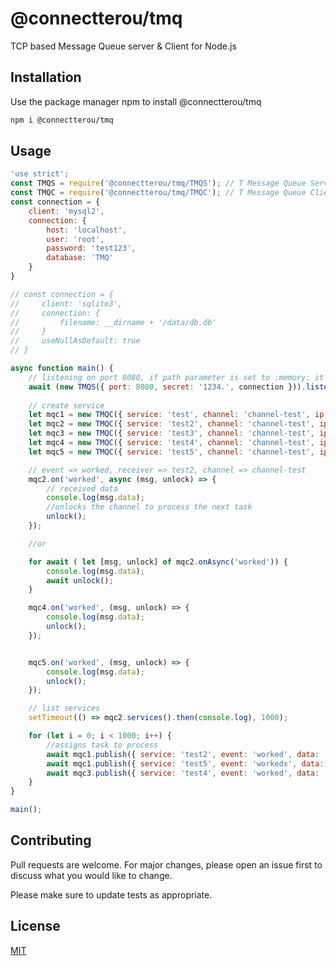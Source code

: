 # @connectterou/tmq

TCP based Message Queue server & Client for Node.js

## Installation

Use the package manager npm to install @connectterou/tmq

```bash
npm i @connectterou/tmq
```

## Usage

```javascript
'use strict';
const TMQS = require('@connectterou/tmq/TMQS'); // T Message Queue Server
const TMQC = require('@connectterou/tmq/TMQC'); // T Message Queue Client
const connection = {
    client: 'mysql2',
    connection: {
        host: 'localhost',
        user: 'root',
        password: 'test123',
        database: 'TMQ'
    }
}

// const connection = {
//     client: 'sqlite3',
//     connection: {
//         filename: __dirname + '/data/db.db'
//     }
//     useNullAsDefault: true
// }

async function main() {
    // listening on port 8080, if path parameter is set to :memory: it stores data in ram
    await (new TMQS({ port: 8080, secret: '1234.', connection })).listen();
    
    // create service
    let mqc1 = new TMQC({ service: 'test', channel: 'channel-test', ip: '127.0.0.1', port: 8080, secret: '1234.' }); 
    let mqc2 = new TMQC({ service: 'test2', channel: 'channel-test', ip: '127.0.0.1', port: 8080, secret: '1234.' });
    let mqc3 = new TMQC({ service: 'test3', channel: 'channel-test', ip: '127.0.0.1', port: 8080, secret: '1234.' });
    let mqc4 = new TMQC({ service: 'test4', channel: 'channel-test', ip: '127.0.0.1', port: 8080, secret: '1234.' });
    let mqc5 = new TMQC({ service: 'test5', channel: 'channel-test', ip: '127.0.0.1', port: 8080, secret: '1234.' });

    // event => worked, receiver => test2, channel => channel-test
    mqc2.on('worked', async (msg, unlock) => {
        // received data
        console.log(msg.data);
        //unlocks the channel to process the next task
        unlock(); 
    });

    //or

    for await ( let [msg, unlock] of mqc2.onAsync('worked')) {
        console.log(msg.data);
        await unlock();
    }

    mqc4.on('worked', (msg, unlock) => {
        console.log(msg.data);
        unlock();
    });


    mqc5.on('worked', (msg, unlock) => {
        console.log(msg.data);
        unlock();
    });

    // list services
    setTimeout(() => mqc2.services().then(console.log), 1000);

    for (let i = 0; i < 1000; i++) {
        //assigns task to process
        await mqc1.publish({ service: 'test2', event: 'worked', data: 'holaaa mqc1 > mqc2 - ' + i });
        await mqc1.publish({ service: 'test5', event: 'workedx', data: 'holaaa mqc1 > mqc5 - ' + i });
        await mqc3.publish({ service: 'test4', event: 'worked', data: 'holaaa mqc3 > mqc4 - ' + i });
    }
}

main();

```

## Contributing
Pull requests are welcome. For major changes, please open an issue first to discuss what you would like to change.

Please make sure to update tests as appropriate.

## License
[MIT](https://choosealicense.com/licenses/mit/)